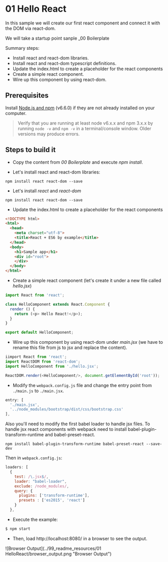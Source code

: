 # 01 Hello React

In this sample we will create our first react component and connect it with the
DOM via react-dom.

We will take a startup point sanple _00 Boilerplate

Summary steps:

- Install react and react-dom libraries.
- Install react and react-dom typescript definitions.
- Update the index.html to create a placeholder for the react components
- Create a simple react component.
- Wire up this component by using react-dom.

## Prerequisites

Install [Node.js and npm](https://nodejs.org/en/) (v6.6.0) if they are not already installed on your computer.

> Verify that you are running at least node v6.x.x and npm 3.x.x by running `node -v` and `npm -v` in a terminal/console window. Older versions may produce errors.

## Steps to build it

- Copy the content from _00 Boilerplate_ and execute _npm install_.


- Let's install react and react-dom libraries:

````
npm install react react-dom --save
````

- Let's install _react_ and _react-dom_

```
npm install react react-dom --save
```

- Update the index.html to create a placeholder for the react components

```html
<!DOCTYPE html>
<html>
  <head>
    <meta charset="utf-8">
    <title>React + ES6 by example</title>
  </head>
  <body>
    <h1>Sample app</h1>
    <div id="root">
    </div>    
  </body>
</html>
```

- Create a simple react component (let's create it under a new file called _hello.jsx_)

```javascript
import React from 'react';

class HelloComponent extends React.Component {
  render () {
    return (<p> Hello React!</p>);
  }
}

export default HelloComponent;
```

- Wire up this component by using react-dom under _main.jsx_ (we have to rename this file
  from js to jsx and replace the content).

```javascript
iimport React from 'react';
import ReactDOM from 'react-dom';
import HelloComponent from './hello.jsx';

ReactDOM.render(<HelloComponent/>, document.getElementById('root'));
```

- Modify the `webpack.config.js` file and change the entry point from `./main.js`
to `./main.jsx`.

 ```javascript
 entry: [
   './main.jsx',
   '../node_modules/bootstrap/dist/css/bootstrap.css'
 ],
 ```

 Also you'll need to modify the first babel loader to handle jsx files.
 To handle jsx react components with webpack need to install babel-plugin-transform-runtime and babel-preset-react.

 ```
 npm install babel-plugin-transform-runtime babel-preset-react --save-dev
 ```

Then in `webpack.config.js`:

 ```javascript
 loaders: [
   {
     test: /\.jsx$/,
     loader: "babel-loader",
     exclude: /node_modules/,
     query: {
       plugins: ['transform-runtime'],
       presets : ['es2015', 'react']
     }
   },
```

- Execute the example:

 ```bash
 $ npm start
 ```

- Then, load http://localhost:8080/ in a browser to see the output.

 ![Browser Output](../99_readme_resources/01 HelloReact/browser_output.png "Browser Output")
